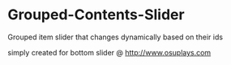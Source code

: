 # Grouped-Contents-Slider
Grouped item slider that changes dynamically based on their ids

simply created for bottom slider @ http://www.osuplays.com
